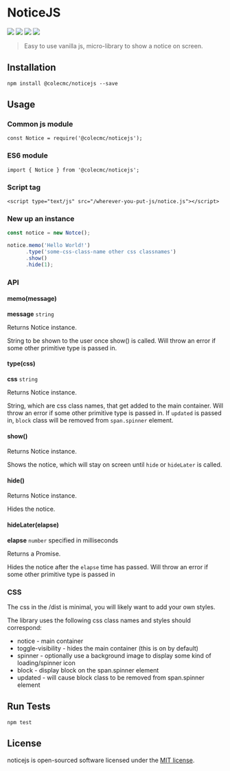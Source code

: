 # NoticeJS

![](https://img.shields.io/npm/v/@colecmc/noticejs.svg) ![](https://img.shields.io/github/commit-activity/y/colecmc/noticejs.svg) ![](https://img.shields.io/github/issues-raw/colecmc/noticejs.svg) ![](https://img.shields.io/github/issues-closed-raw/colecmc/noticejs.svg)

> Easy to use vanilla js, micro-library to show a notice on screen.

## Installation
`npm install @colecmc/noticejs --save`

## Usage
### Common js module
`const Notice = require('@colecmc/noticejs');`

### ES6 module
`import { Notice } from '@colecmc/noticejs';`

### Script tag
`<script type="text/js" src="/wherever-you-put-js/notice.js"></script>`

### New up an instance
```js
const notice = new Notce();

notice.memo('Hello World!')
      .type('some-css-class-name other css classnames')
      .show()
      .hide(1);
```

### API
#### memo(message)
**message** `string`

Returns Notice instance.

String to be shown to the user once show() is called. Will throw an error if some other primitive type is passed in.

#### type(css)
**css** `string`

Returns Notice instance.

String, which are css class names, that get added to the main container. Will throw an error if some other primitive type is passed in.
If `updated` is passed in, `block` class will be removed from `span.spinner` element.

#### show()

Returns Notice instance.

Shows the notice, which will stay on screen until `hide` or `hideLater` is called.

#### hide()

Returns Notice instance.

Hides the notice.

#### hideLater(elapse)
**elapse** `number` specified in milliseconds

Returns a Promise.

Hides the notice after the `elapse` time has passed. Will throw an error if some other primitive type is passed in


### CSS
The css in the /dist is minimal, you will likely want to add your own styles.

The library uses the following css class names and styles should correspond:
* notice - main container
* toggle-visibility - hides the main container (this is on by default)
* spinner - optionally use a background image to display some kind of loading/spinner icon
* block - display block on the span.spinner element
* updated - will cause block class to be removed from span.spinner element

## Run Tests
`npm test`

## License
noticejs is open-sourced software licensed under the [MIT license](https://opensource.org/licenses/MIT).
